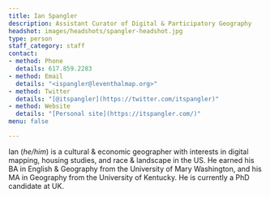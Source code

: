 ```yaml
---
title: Ian Spangler
description: Assistant Curator of Digital & Participatory Geography
headshot: images/headshots/spangler-headshot.jpg
type: person
staff_category: staff
contact:
- method: Phone
  details: 617.859.2283
- method: Email
  details: "<ispangler@leventhalmap.org>"
- method: Twitter
  details: "[@itspangler](https://twitter.com/itspangler)"
- method: Website
  details: "[Personal site](https://itspangler.com/)"
menu: false

---
```

Ian (_he/him_) is a cultural & economic geographer with interests in digital mapping, housing studies, and race & landscape in the US. He earned his BA in English & Geography from the University of Mary Washington, and his MA in Geography from the University of Kentucky. He is currently a PhD candidate at UK.
